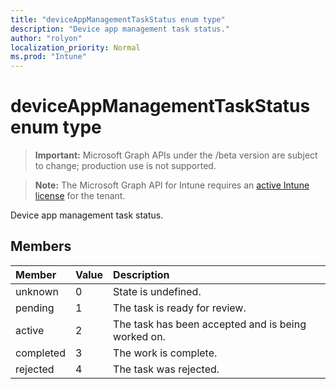 ```yaml
---
title: "deviceAppManagementTaskStatus enum type"
description: "Device app management task status."
author: "rolyon"
localization_priority: Normal
ms.prod: "Intune"
---
```


# deviceAppManagementTaskStatus enum type

> **Important:** Microsoft Graph APIs under the /beta version are subject to change; production use is not supported.

> **Note:** The Microsoft Graph API for Intune requires an [active Intune license](https://go.microsoft.com/fwlink/?linkid=839381) for the tenant.

Device app management task status.

## Members
|Member|Value|Description|
|:---|:---|:---|
|unknown|0|State is undefined.|
|pending|1|The task is ready for review.|
|active|2|The task has been accepted and is being worked on.|
|completed|3|The work is complete.|
|rejected|4|The task was rejected.|





